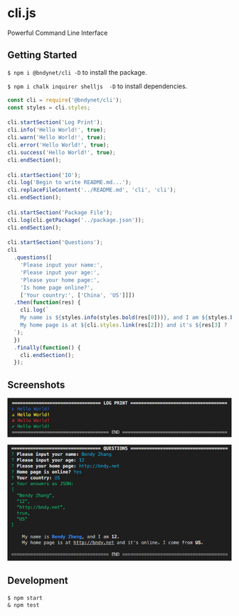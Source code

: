 # cli.js

Powerful Command Line Interface

## Getting Started

`$ npm i @bndynet/cli -D` to install the package.

`$ npm i chalk inquirer shelljs  -D` to install dependencies.

```javascript
const cli = require('@bndynet/cli');
const styles = cli.styles;

cli.startSection('Log Print');
cli.info('Hello World!', true);
cli.warn('Hello World!', true);
cli.error('Hello World!', true);
cli.success('Hello World!', true);
cli.endSection();

cli.startSection('IO');
cli.log('Begin to write README.md...');
cli.replaceFileContent('../README.md', 'cli', 'cli');
cli.endSection();

cli.startSection('Package File');
cli.log(cli.getPackage('../package.json'));
cli.endSection();

cli.startSection('Questions');
cli
  .questions([
    'Please input your name:',
    'Please input your age:',
    'Please your home page:',
    'Is home page online?',
    ['Your country:', ['China', 'US']]])
  .then(function(res) {
    cli.log(`
    My name is ${styles.info(styles.bold(res[0]))}, and I am ${styles.bold(res[1])}.
    My home page is at ${cli.styles.link(res[2])} and it's ${res[3] ? 'online' : 'offline'}. I come from ${styles.bold(res[4])}.
  `);
  })
  .finally(function() {
    cli.endSection();
  });
```


## Screenshots

![](https://raw.githubusercontent.com/bndynet/cli.js/master/screenshots/log.png)

![](https://raw.githubusercontent.com/bndynet/cli.js/master/screenshots/questions.png)


## Development
```
$ npm start
& npm test
```